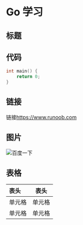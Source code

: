 # Go 学习

## 标题

## 代码
```C++
int main() {
    return 0;
}
```

## 链接
链接<https://www.runoob.com>

## 图片
![百度一下](https://www.baidu.com/img/PCtm_d9c8750bed0b3c7d089fa7d55720d6cf.png)

## 表格
|  表头  | 表头   |
|  :----  | :----:  |
| 单元格 | 单元格 |
| 单元格 | 单元格 |